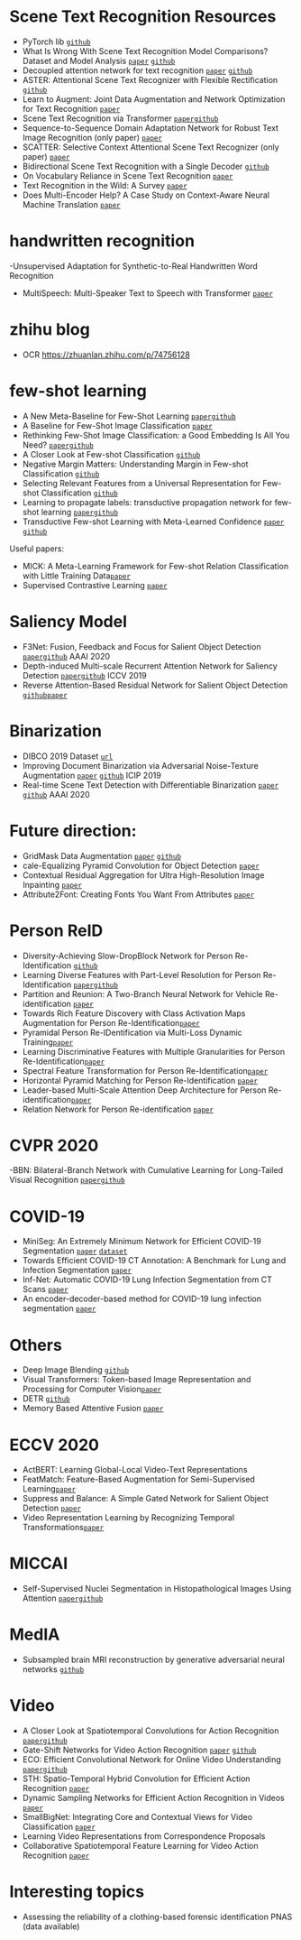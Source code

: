 # Scene Text Recognition Resources
- PyTorch lib [`github`](https://github.com/Media-Smart/vedastr)
- What Is Wrong With Scene Text Recognition Model Comparisons? Dataset and Model Analysis [`paper`](https://arxiv.org/pdf/1904.01906.pdf) [`github`](https://github.com/clovaai/deep-text-recognition-benchmark)
- Decoupled attention network for text recognition [`paper`](https://arxiv.org/pdf/1912.10205.pdf) [`github`](https://github.com/Wang-Tianwei/Decoupled-attention-network)
- ASTER: Attentional Scene Text Recognizer with Flexible Rectification [`github`](https://github.com/bgshih/aster)
- Learn to Augment: Joint Data Augmentation and Network Optimization for Text Recognition [`paper`](https://arxiv.org/pdf/2003.06606.pdf)
- Scene Text Recognition via Transformer [`paper`](https://arxiv.org/pdf/2003.08077.pdf)[`github`](https://github.com/fengxinjie/Transformer-OCR)
- Sequence-to-Sequence Domain Adaptation Network for Robust Text Image Recognition (only paper) [`paper`](http://openaccess.thecvf.com/content_CVPR_2019/papers/Zhang_Sequence-To-Sequence_Domain_Adaptation_Network_for_Robust_Text_Image_Recognition_CVPR_2019_paper.pdf)
- SCATTER: Selective Context Attentional Scene Text Recognizer (only paper) [`paper`](https://arxiv.org/pdf/2003.11288.pdf)
- Bidirectional Scene Text Recognition with a Single Decoder [`github`](https://github.com/MauritsBleeker/Bi-STET/tree/d7bb34298bf1e4da61f326968886591296690ef6)
- On Vocabulary Reliance in Scene Text Recognition [`paper`](https://arxiv.org/pdf/2005.03959.pdf)
- Text Recognition in the Wild: A Survey [`paper`](https://arxiv.org/pdf/2005.03492v1.pdf)
- Does Multi-Encoder Help? A Case Study on Context-Aware Neural Machine Translation [`paper`](https://arxiv.org/pdf/2005.03393v1.pdf) 

# handwritten recognition
-Unsupervised Adaptation for Synthetic-to-Real Handwritten Word Recognition 
- MultiSpeech: Multi-Speaker Text to Speech with Transformer [`paper`](https://arxiv.org/pdf/2006.04664.pdf)

# zhihu blog
-  OCR https://zhuanlan.zhihu.com/p/74756128

# few-shot learning
 - A New Meta-Baseline for Few-Shot Learning  [`paper`](https://arxiv.org/pdf/2003.04390.pdf)[`github`](https://github.com/cyvius96/few-shot-meta-baseline)
 - A Baseline for Few-Shot Image Classification [`paper`](https://arxiv.org/abs/1909.02729)
 - Rethinking Few-Shot Image Classification: a Good Embedding Is All You Need? [`paper`](https://arxiv.org/pdf/2003.11539.pdf)[`github`](https://github.com/WangYueFt/rfs/)
 - A Closer Look at Few-shot Classification [`github`](https://github.com/wyharveychen/CloserLookFewShot/blob/e03aca8a2d01c9b5861a5a816cd5d3fdfc47cd45/methods/relationnet.py)
 - Negative Margin Matters: Understanding Margin in Few-shot Classification [`github`](https://github.com/bl0/negative-margin.few-shot)
 - Selecting Relevant Features from a Universal Representation for Few-shot Classification [`github`](https://github.com/dvornikita/SUR)
 - Learning to propagate labels: transductive propagation network for few-shot learning [`paper`](https://arxiv.org/pdf/1805.10002.pdf)[`github`](https://github.com/csyanbin/TPN-pytorch/blob/master/models.py)
 - Transductive Few-shot Learning with Meta-Learned Confidence [`paper`](https://arxiv.org/pdf/2002.12017.pdf) [`github`](https://github.com/seongmin-kye/MCT_DFMN/tree/7f3660f538ab7a6e54d4a17bfd793a06244b6ee5)
 
 Useful papers:
 
- MICK: A Meta-Learning Framework for Few-shot Relation Classification with Little Training Data[`paper`](https://arxiv.org/pdf/2004.14164.pdf)
- Supervised Contrastive Learning [`paper`](https://arxiv.org/pdf/2004.11362v1.pdf)
 
# Saliency Model
- F3Net: Fusion, Feedback and Focus for Salient Object Detection [`paper`](https://arxiv.org/pdf/1911.11445.pdf)[`github`](https://github.com/weijun88/F3Net) AAAI 2020
- Depth-induced Multi-scale Recurrent Attention Network for Saliency Detection [`paper`](http://openaccess.thecvf.com/content_ICCV_2019/papers/Piao_Depth-Induced_Multi-Scale_Recurrent_Attention_Network_for_Saliency_Detection_ICCV_2019_paper.pdf)[`github`](https://github.com/OIPLab-DUT/DMRA_RGBD-SOD) ICCV 2019
- Reverse Attention-Based Residual Network for Salient Object Detection [`github`](https://github.com/ShuhanChen/RAS_ECCV18)[`paper`](https://arxiv.org/pdf/1807.09940.pdf)

# Binarization
- DIBCO 2019 Dataset [`url`](https://vc.ee.duth.gr/dibco2019/benchmark/)
- Improving Document Binarization via Adversarial Noise-Texture Augmentation  [`paper`](https://arxiv.org/pdf/1810.11120v1.pdf) [`github`](https://github.com/ankanbhunia/AdverseBiNet) ICIP 2019
- Real-time Scene Text Detection with Differentiable Binarization [`paper`](https://arxiv.org/pdf/1911.08947.pdf) [`github`](https://github.com/MhLiao/DB) AAAI 2020




# Future direction:
-  GridMask Data Augmentation [`paper`](https://arxiv.org/pdf/2001.04086.pdf) [`github`](https://github.com/akuxcw/GridMask)
- cale-Equalizing Pyramid Convolution for Object Detection [`paper`](https://arxiv.org/pdf/2005.03101v1.pdf)
- Contextual Residual Aggregation for Ultra High-Resolution Image Inpainting [`paper`](https://arxiv.org/pdf/2005.09704.pdf)
- Attribute2Font: Creating Fonts You Want From Attributes [`paper`](https://arxiv.org/pdf/2005.07865.pdf)

# Person ReID
- Diversity-Achieving Slow-DropBlock Network for Person Re-Identification [`github`](https://github.com/AI-NERC-NUPT/SDB)
- Learning Diverse Features with Part-Level Resolution for Person Re-Identification [`paper`](https://arxiv.org/pdf/2001.07442.pdf)[`github`](https://github.com/AI-NERC-NUPT/PLR-OSNet)
- Partition and Reunion: A Two-Branch Neural Network for Vehicle Re-identification [`paper`](http://openaccess.thecvf.com/content_CVPRW_2019/papers/AI%20City/Chen_Partition_and_Reunion_A_Two-Branch_Neural_Network_for_Vehicle_Re-identification_CVPRW_2019_paper.pdf)
- Towards Rich Feature Discovery with Class Activation Maps Augmentation for Person Re-Identification[`paper`](http://openaccess.thecvf.com/content_CVPR_2019/papers/Yang_Towards_Rich_Feature_Discovery_With_Class_Activation_Maps_Augmentation_for_CVPR_2019_paper.pdf)
- Pyramidal Person Re-IDentification via Multi-Loss Dynamic Training[`paper`](http://openaccess.thecvf.com/content_CVPR_2019/papers/Zheng_Pyramidal_Person_Re-IDentification_via_Multi-Loss_Dynamic_Training_CVPR_2019_paper.pdf)
- Learning Discriminative Features with Multiple Granularities for Person Re-Identification[`paper`](https://arxiv.org/pdf/1804.01438.pdf)
- Spectral Feature Transformation for Person Re-Identification[`paper`](http://openaccess.thecvf.com/content_ICCV_2019/papers/Luo_Spectral_Feature_Transformation_for_Person_Re-Identification_ICCV_2019_paper.pdf)
- Horizontal Pyramid Matching for Person Re-Identification [`paper`](https://arxiv.org/pdf/1804.05275.pdf)
- Leader-based Multi-Scale Attention Deep Architecture for Person Re-identification[`paper`](http://epubs.surrey.ac.uk/852875/1/final_version.pdf)
- Relation Network for Person Re-identification [`paper`](https://arxiv.org/pdf/1911.09318.pdf)

# CVPR 2020 
-BBN: Bilateral-Branch Network with Cumulative Learning for Long-Tailed Visual Recognition [`paper`](http://www.weixiushen.com/publication/cvpr20_BBN.pdf)[`github`](https://github.com/Megvii-Nanjing/BBN/tree/6976695d00be6ad9143e6cfd7340baeacaf1de32)

# COVID-19
- MiniSeg: An Extremely Minimum Network for
Efficient COVID-19 Segmentation [`paper`](https://arxiv.org/pdf/2004.09750.pdf) [`dataset`](http://medicalsegmentation.com/covid19/)
- Towards Efficient COVID-19 CT Annotation: A Benchmark for Lung and Infection Segmentation [`paper`](https://arxiv.org/pdf/2004.12537.pdf)
- Inf-Net: Automatic COVID-19 Lung Infection Segmentation from CT Scans [`paper`](https://arxiv.org/pdf/2004.14133.pdf)
- An encoder-decoder-based method for COVID-19 lung infection segmentation [`paper`](https://arxiv.org/pdf/2007.00861.pdf)

# Others
- Deep Image Blending [`github`](https://github.com/owenzlz/DeepImageBlending)
- Visual Transformers: Token-based Image Representation and Processing for Computer Vision[`paper`](https://arxiv.org/pdf/2006.03677.pdf)
- DETR [`github`](https://github.com/facebookresearch/detr)
- Memory Based Attentive Fusion [`paper`](https://arxiv.org/pdf/2007.08076.pdf)

# ECCV 2020
- ActBERT: Learning Global-Local Video-Text Representations
- FeatMatch: Feature-Based Augmentation for Semi-Supervised Learning[`paper`](https://arxiv.org/pdf/2007.08505.pdf)
- Suppress and Balance: A Simple Gated Network for Salient Object Detection [`paper`](https://arxiv.org/pdf/2007.08074.pdf)
- Video Representation Learning by Recognizing Temporal Transformations[`paper`](https://arxiv.org/pdf/2007.10730.pdf)

# MICCAI
- Self-Supervised Nuclei Segmentation in Histopathological Images Using Attention [`paper`](https://arxiv.org/pdf/2007.08373v1.pdf)[`github`](https://github.com/msahasrabudhe/miccai2020_self_sup_nuclei_seg)

# MedIA
- Subsampled brain MRI reconstruction by generative adversarial neural networks [`github`](https://github.com/ItamarDavid/Subsampled-Brain-MRI-Reconstruction-by-Generative-Adversarial-Neural-Networks)

# Video

- A Closer Look at Spatiotemporal Convolutions for Action Recognition [`paper`](https://arxiv.org/pdf/1711.11248.pdf)[`github`](https://github.com/irhum/R2Plus1D-PyTorch)
- Gate-Shift Networks for Video Action Recognition [`paper`](https://openaccess.thecvf.com/content_CVPR_2020/papers/Sudhakaran_Gate-Shift_Networks_for_Video_Action_Recognition_CVPR_2020_paper.pdf) [`github`](https://github.com/swathikirans/GSM)
- ECO: Efficient Convolutional Network for Online Video Understanding [`paper`](https://arxiv.org/pdf/1804.09066.pdf)[`github`](https://github.com/zhang-can/ECO-pytorch/blob/master/models.py)
- STH: Spatio-Temporal Hybrid Convolution for Efficient Action Recognition [`paper`](https://arxiv.org/pdf/2003.08042.pdf)
- Dynamic Sampling Networks for Efficient Action Recognition in Videos [`paper`](https://arxiv.org/pdf/2006.15560.pdf)
- SmallBigNet: Integrating Core and Contextual Views for Video Classification [`paper`](https://openaccess.thecvf.com/content_CVPR_2020/papers/Li_SmallBigNet_Integrating_Core_and_Contextual_Views_for_Video_Classification_CVPR_2020_paper.pdf)
- Learning Video Representations from Correspondence Proposals
- Collaborative Spatiotemporal Feature Learning for Video Action Recognition [`paper`](https://arxiv.org/pdf/1903.01197.pdf)

# Interesting topics
- Assessing the reliability of a clothing-based forensic identification PNAS (data available)

